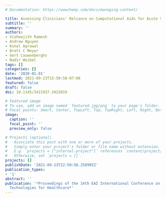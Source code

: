 ```yaml
---
# Documentation: https://wowchemy.com/docs/managing-content/

title: Assessing Clinicians' Reliance on Computational Aids for Acute Stroke Diagnosis
subtitle: ''
summary: ''
authors:
- Vishwajith Ramesh
- Andrew Nguyen
- Kunal Agrawal
- Brett C Meyer
- Gert Cauwenberghs
- Nadir Weibel
tags: []
categories: []
date: '2020-01-01'
lastmod: 2021-09-23T15:50:58-07:00
featured: false
draft: false
doi: 10.1145/3421937.3422019

# Featured image
# To use, add an image named `featured.jpg/png` to your page's folder.
# Focal points: Smart, Center, TopLeft, Top, TopRight, Left, Right, BottomLeft, Bottom, BottomRight.
image:
  caption: ''
  focal_point: ''
  preview_only: false

# Projects (optional).
#   Associate this post with one or more of your projects.
#   Simply enter your project's folder or file name without extension.
#   E.g. `projects = ["internal-project"]` references `content/project/deep-learning/index.md`.
#   Otherwise, set `projects = []`.
projects: []
publishDate: '2021-09-23T22:50:58.258995Z'
publication_types:
- '1'
abstract: ''
publication: '*Proceedings of the 14th EAI International Conference on Pervasive Computing
  Technologies for Healthcare*'
---
```

